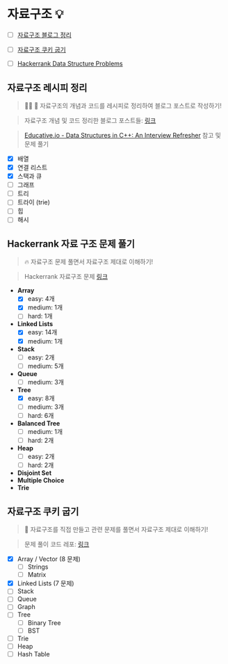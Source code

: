 # 자료구조 :bulb:

- [ ] [자료구조 블로그 정리](#자료구조-블로그-정리)

- [ ] [자료구조 쿠키 굽기](#자료구조-쿠키-굽기)
- [ ] [Hackerrank Data Structure Problems]((#hackerrank-data-structure-problems))

## 자료구조 레시피 정리
> :woman_cook: :memo: 자료구조의 개념과 코드를 레시피로 정리하여 블로그 포스트로 작성하기!

> 자료구조 개념 및 코드 정리한 블로그 포스트들: [링크](https://jiwoonkim.github.io/babydragon/tags/%EC%9E%90%EB%A3%8C%EA%B5%AC%EC%A1%B0)

> [Educative.io - Data Structures in C++: An Interview Refresher](https://www.educative.io/collection/5642554087309312/5646276079124480) 참고 및 문제 풀기

  - [x] 배열
  - [x] 연결 리스트
  - [x] 스택과 큐
  - [ ] 그래프
  - [ ] 트리
  - [ ] 트라이 (trie)
  - [ ] 힙
  - [ ] 해시
  
## Hackerrank 자료 구조 문제 풀기
> :fire: 자료구조 문제 풀면서 자료구조 제대로 이해하기! 

> Hackerrank 자료구조 문제 [링크](https://www.hackerrank.com/domains/data-structures?filters%5Bstatus%5D%5B%5D=unsolved&badge_type=problem-solving)

  - __Array__
    - [x] easy: 4개
    - [x] medium: 1개
    - [ ] hard: 1개
  - __Linked Lists__
    - [x] easy: 14개
    - [x] medium: 1개
  - __Stack__
    - [ ] easy: 2개
    - [ ] medium: 5개
  - __Queue__
    - [ ] medium: 3개
  - __Tree__
    - [x] easy: 8개
    - [ ] medium: 3개
    - [ ] hard: 6개
  - __Balanced Tree__
    - [ ] medium: 1개
    - [ ] hard: 2개
  - __Heap__
      - [ ] easy: 2개
      - [ ] hard: 2개
  - __Disjoint Set__
  - __Multiple Choice__
  - __Trie__

## 자료구조 쿠키 굽기
> :cookie: 자료구조를 직접 만들고 관련 문제를 풀면서 자료구조 제대로 이해하기!

> 문제 풀이 코드 레포: [링크](https://github.com/JiwoonKim/data-structure-cookies)

  - [x] Array / Vector (8 문제)
    - [ ] Strings
    - [ ] Matrix
  - [x] Linked Lists (7 문제)
  - [ ] Stack
  - [ ] Queue
  - [ ] Graph
  - [ ] Tree
    - [ ] Binary Tree
    - [ ] BST
  - [ ] Trie
  - [ ] Heap
  - [ ] Hash Table
